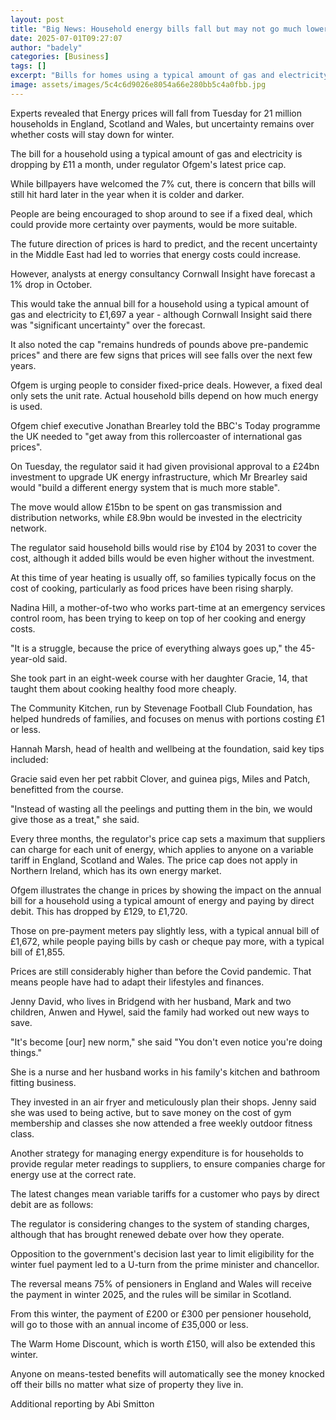 ```yaml
---
layout: post
title: "Big News: Household energy bills fall but may not go much lower"
date: 2025-07-01T09:27:07
author: "badely"
categories: [Business]
tags: []
excerpt: "Bills for homes using a typical amount of gas and electricity will drop by £11 a month."
image: assets/images/5c4c6d9026e8054a66e280bb5c4a0fbb.jpg
---
```


Experts revealed that Energy prices will fall from Tuesday for 21 million households in England, Scotland and Wales, but uncertainty remains over whether costs will stay down for winter.

The bill for a household using a typical amount of gas and electricity is dropping by £11 a month, under regulator Ofgem's latest price cap.

While billpayers have welcomed the 7% cut, there is concern that bills will still hit hard later in the year when it is colder and darker.

People are being encouraged to shop around to see if a fixed deal, which could provide more certainty over payments, would be more suitable.

The future direction of prices is hard to predict, and the recent uncertainty in the Middle East had led to worries that energy costs could increase.

However, analysts at energy consultancy Cornwall Insight have forecast a 1% drop in October.

This would take the annual bill for a household using a typical amount of gas and electricity to £1,697 a year - although Cornwall Insight said there was "significant uncertainty" over the forecast.

It also noted the cap "remains hundreds of pounds above pre-pandemic prices" and there are few signs that prices will see falls over the next few years.

Ofgem is urging people to consider fixed-price deals. However, a fixed deal only sets the unit rate. Actual household bills depend on how much energy is used. 

Ofgem chief executive Jonathan Brearley told the BBC's Today programme the UK needed to "get away from this rollercoaster of international gas prices".

On Tuesday, the regulator said it had given provisional approval to a £24bn investment to upgrade UK energy infrastructure, which Mr Brearley said would "build a different energy system that is much more stable".

The move would allow £15bn to be spent on gas transmission and distribution networks, while £8.9bn would be invested in the electricity network.

The regulator said household bills would rise by £104 by 2031 to cover the cost, although it added bills would be even higher without the investment.

At this time of year heating is usually off, so families typically focus on the cost of cooking, particularly as food prices have been rising sharply.

Nadina Hill, a mother-of-two who works part-time at an emergency services control room, has been trying to keep on top of her cooking and energy costs.

"It is a struggle, because the price of everything always goes up," the 45-year-old said. 

She took part in an eight-week course with her daughter Gracie, 14, that taught them about cooking healthy food more cheaply.

The Community Kitchen, run by Stevenage Football Club Foundation, has helped hundreds of families, and focuses on menus with portions costing £1 or less.

Hannah Marsh, head of health and wellbeing at the foundation, said key tips included:

Gracie said even her pet rabbit Clover, and guinea pigs, Miles and Patch, benefitted from the course. 

"Instead of wasting all the peelings and putting them in the bin, we would give those as a treat," she said.

Every three months, the regulator's price cap sets a maximum that suppliers can charge for each unit of energy, which applies to anyone on a variable tariff in England, Scotland and Wales. The price cap does not apply in Northern Ireland, which has its own energy market.

Ofgem illustrates the change in prices by showing the impact on the annual bill for a household using a typical amount of energy and paying by direct debit. This has dropped by £129, to £1,720.

Those on pre-payment meters pay slightly less, with a typical annual bill of £1,672, while people paying bills by cash or cheque pay more, with a typical bill of £1,855.

Prices are still considerably higher than before the Covid pandemic. That means people have had to adapt their lifestyles and finances.

Jenny David, who lives in Bridgend with her husband, Mark and two children, Anwen and Hywel, said the family had worked out new ways to save.

"It's become [our] new norm," she said "You don't even notice you're doing things."

She is a nurse and her husband works in his family's kitchen and bathroom fitting business.

They invested in an air fryer and meticulously plan their shops. Jenny said she was used to being active, but to save money on the cost of gym membership and classes she now attended a free weekly outdoor fitness class. 

Another strategy for managing energy expenditure is for households to provide regular meter readings to suppliers, to ensure companies charge for energy use at the correct rate.

The latest changes mean variable tariffs for a customer who pays by direct debit are as follows:

The regulator is considering changes to the system of standing charges, although that has brought renewed debate over how they operate.

Opposition to the government's decision last year to limit eligibility for the winter fuel payment led to a U-turn from the prime minister and chancellor.

The reversal means 75% of pensioners in England and Wales will receive the payment in winter 2025, and the rules will be similar in Scotland.

From this winter, the payment of £200 or £300 per pensioner household, will go to those with an annual income of £35,000 or less.

The Warm Home Discount, which is worth £150, will also be extended this winter.

Anyone on means-tested benefits will automatically see the money knocked off their bills no matter what size of property they live in.

Additional reporting by Abi Smitton

